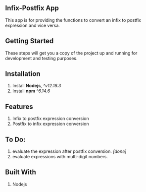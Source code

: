 ## Infix-Postfix App
This app is for providing the functions to convert an infix to postfix expression and vice versa.

## Getting Started

These steps will get you a copy of the project up and running for development and testing purposes.
## Installation

1. Install  **Nodejs**,  _^v12.18.3_
2. Install  **npm** _^6.14.6_

## Features
1. Infix to postfix expression conversion
2. Postfix to infix expression conversion

## To Do:
1. evaluate the expression after postfix conversion. _[done]_
2. evaluate expressions with multi-digit numbers.

## Built With
1. Nodejs